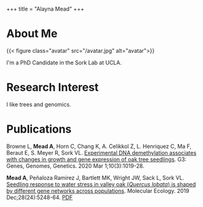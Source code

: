 +++
title = "Alayna Mead"
+++

# About Me

{{< figure class="avatar" src="/avatar.jpg" alt="avatar">}}

I'm a PhD Candidate in the Sork Lab at UCLA.

# Research Interest

I like trees and genomics.

# Publications

Browne L, <b>Mead A</b>, Horn C, Chang K, A. Celikkol Z, L. Henriquez C, Ma F, Beraut E, S. Meyer R, Sork VL. [Experimental DNA demethylation associates with changes in growth and gene expression of oak tree seedlings](https://academic.oup.com/g3journal/article/10/3/1019/6026164). G3: Genes, Genomes, Genetics. 2020 Mar 1;10(3):1019-28.

<b>Mead A</b>, Peñaloza Ramirez J, Bartlett MK, Wright JW, Sack L, Sork VL. [Seedling response to water stress in valley oak (<i>Quercus lobata</i>) is shaped by different gene networks across populations](https://onlinelibrary.wiley.com/doi/abs/10.1111/mec.15289). Molecular Ecology. 2019 Dec;28(24):5248-64. [PDF](https://www.fs.fed.us/psw/publications/wright/psw_2019_wright003_mead.pdf)
